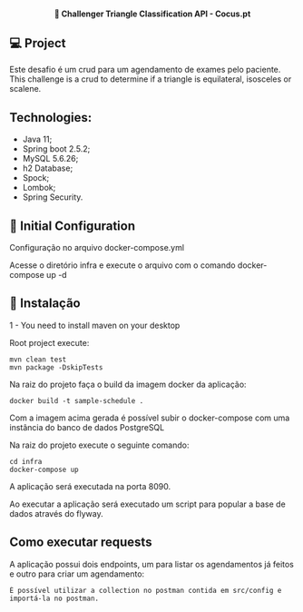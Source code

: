 <h4 align="center">  
  🚀 Challenger Triangle Classification API - Cocus.pt
<br>

## 💻 Project

Este desafio é um crud para um agendamento de exames pelo paciente.
This challenge is a crud to determine if a triangle is equilateral, isosceles or scalene.

## Technologies:
- Java 11;
- Spring boot 2.5.2;
- MySQL 5.6.26;
- h2 Database;
- Spock;
- Lombok;
- Spring Security.

## :wrench:    Initial Configuration
Configuração no arquivo docker-compose.yml <p>
Acesse o diretório infra e execute o arquivo com o comando docker-compose up -d

## :hammer: Instalação
1 - You need to install maven on your desktop

Root project execute:
```  
mvn clean test
mvn package -DskipTests  
```  

Na raiz do projeto faça o build da imagem docker da aplicação:
```
docker build -t sample-schedule .
```
Com a imagem acima gerada é possível subir o docker-compose com uma instância do banco de dados PostgreSQL <p>
Na raiz do projeto execute o seguinte comando:
```
cd infra
docker-compose up
```

A aplicação será executada na porta 8090.

Ao executar a aplicação será executado um script para popular a base de dados através do flyway.

## Como executar requests

A aplicação possui dois endpoints, um para listar os agendamentos já feitos e outro para criar um agendamento:
````
É possível utilizar a collection no postman contida em src/config e importá-la no postman.
````